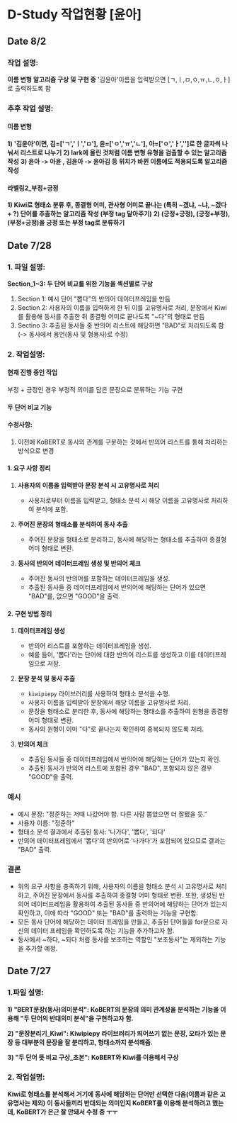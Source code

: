 # D-Study 작업현황 [윤아]

## Date 8/2
### 작업 설명:
__이름 변형 알고리즘 구상 및 구현 중__
'김윤아'이름을 입력받으면 [ㄱ,ㅣ,ㅁ,ㅇ,ㅠ,ㄴ,ㅇ,ㅏ]로 출력하도록 함

### 추후 작업 설명:
#### 이름 변형
__1) '김윤아'이면, 김=['ㄱ','ㅣ','ㅁ'], 윤=['ㅇ','ㅠ','ㄴ'], 아=['ㅇ','ㅏ','']로 한 글자씩 나눠서 리스트로 나누기__
__2) lark에 올린 것처럼 이름 변형 유형을 검출할 수 있는 알고리즘 작성__
__3) 윤아 -> 아윤 , 김윤아 -> 윤아김 등 위치가 바뀐 이름에도 적용되도록 알고리즘 작성__

#### 라벨링2_부정+긍정
__1) Kiwi로 형태소 분류 후, 종결형 어미, 관사형 어미로 끝나는 (특히 ~겠냐, ~냐, ~겠다 + ?) 단어를 추출하는 알고리즘 작성 (부정 tag 달아주기)__
__2) (긍정+긍정), (긍정+부정), (부정+긍정)을 긍정 또는 부정 tag로 분류하기__

## Date 7/28
### 1. 파일 설명:

__Section_1~3: 두 단어 비교를 위한 기능을 섹션별로 구상__
1. Section 1: 예시 단어 "뽑다"의 반의어 데이터프레임을 만듬
2. Section 2: 사용자의 이름을 입력하게 한 뒤 이를 고유명사로 처리, 문장에서 Kiwi를 활용해 동사를 추출한 뒤 종결형 어미로 끝나도록 "~다"의 형태로 만듬
3. Sectino 3: 추출된 동사들 중 반의어 리스트에 해당하면 "BAD"로 처리되도록 함 (-> 동사에서 용언(동사 및 형용사)로 수정)

### 2. 작업설명:

#### 현재 진행 중인 작업
부정 + 긍정인 경우 부정적 의미를 담은 문장으로 분류하는 기능 구현

#### 두 단어 비교 기능
#### 수정사항:
1. 이전에 KoBERT로 동사의 관계를 구분하는 것에서 반의어 리스트를 통해 처리하는 방식으로 변경
#### 1. 요구 사항 정리

1. **사용자의 이름을 입력받아 문장 분석 시 고유명사로 처리**
   - 사용자로부터 이름을 입력받고, 형태소 분석 시 해당 이름을 고유명사로 처리하여 분석에 포함.
  
2. **주어진 문장의 형태소를 분석하여 동사 추출**
   - 주어진 문장을 형태소로 분리하고, 동사에 해당하는 형태소를 추출하여 종결형 어미 형태로 변환.
   
3. **동사의 반의어 데이터프레임 생성 및 반의어 체크**
   - 주어진 동사의 반의어를 포함하는 데이터프레임을 생성.
   - 추출된 동사들 중 데이터프레임에서 반의어에 해당하는 단어가 있으면 "BAD"를, 없으면 "GOOD"을 출력.

#### 2. 구현 방법 정리

1. **데이터프레임 생성**
   - 반의어 리스트를 포함하는 데이터프레임을 생성.
   - 예를 들어, '뽑다'라는 단어에 대한 반의어 리스트를 생성하고 이를 데이터프레임으로 저장.

2. **문장 분석 및 동사 추출**
   - `kiwipiepy` 라이브러리를 사용하여 형태소 분석을 수행.
   - 사용자 이름을 입력받아 문장에서 해당 이름을 고유명사로 처리.
   - 문장을 형태소로 분리한 후, 동사에 해당하는 형태소를 추출하여 원형을 종결형 어미 형태로 변환.
   - 동사의 원형이 이미 "다"로 끝나는지 확인하여 중복되지 않도록 처리.

3. **반의어 체크**
   - 추출된 동사들 중 데이터프레임에서 반의어에 해당하는 단어가 있는지 확인.
   - 추출된 동사가 반의어 리스트에 포함된 경우 "BAD", 포함되지 않은 경우 "GOOD"을 출력.

### 예시
- 예시 문장: "정준하는 저때 나갔어야 함. 다른 사람 뽑았으면 더 잘됐을 듯."
- 사용자 이름: "정준하"
- 형태소 분석 결과에서 추출된 동사: '나가다', '뽑다', '되다'
- 반의어 데이터프레임에서 '뽑다'의 반의어로 '나가다'가 포함되어 있으므로 결과는 "BAD" 출력.

### 결론
- 위의 요구 사항을 충족하기 위해, 사용자의 이름을 형태소 분석 시 고유명사로 처리하고, 주어진 문장에서 동사를 추출하여 종결형 어미 형태로 변환. 또한, 생성된 반의어 데이터프레임을 활용하여 추출된 동사들 중 반의어에 해당하는 단어가 있는지 확인하고, 이에 따라 "GOOD" 또는 "BAD"를 출력하는 기능을 구현함. 
- 모든 동사 단어에 해당하는 데이터 프레임을 만들고, 추출된 단어들을 for문으로 자신의 데이터 프레임을 확인하도록 하는 기능을 추가하고자 함.
- 동사에서 ~하다, ~되다 처럼 동사를 보조하는 역할인 "보조동사"는 제외하는 기능을 추가할 예정.

## Date 7/27
### 1.파일 설명:

__1) "BERT문장(동사)의미분석": KoBERT의 문장의 의미 관계성을 분석하는 기능을 이용해 "두 단어의 반대의미 분석"을 구현하고자 함.__

__2) "문장분리기_Kiwi": Kiwipiepy 라이브러리가 띄어쓰기 없는 문장, 오타가 있는 문장 등 대부분의 문장을 잘 분리하고, 형태소까지 분석해줌.__

__3) "두 단어 뜻 비교 구상_초본": KoBERT와 Kiwi를 이용해서 구상__

### 2. 작업설명:

__Kiwi로 형태소를 분석해서 거기에 동사에 해당하는 단어만 선택한 다음(이름과 같은 고유명사는 제외) 이 동사들끼리 반대되는 의미인지 KoBERT를 이용해 분석하려고 했는데, KoBERT가 은근 잘 안돼서 수정 중 ㅜㅜ__
